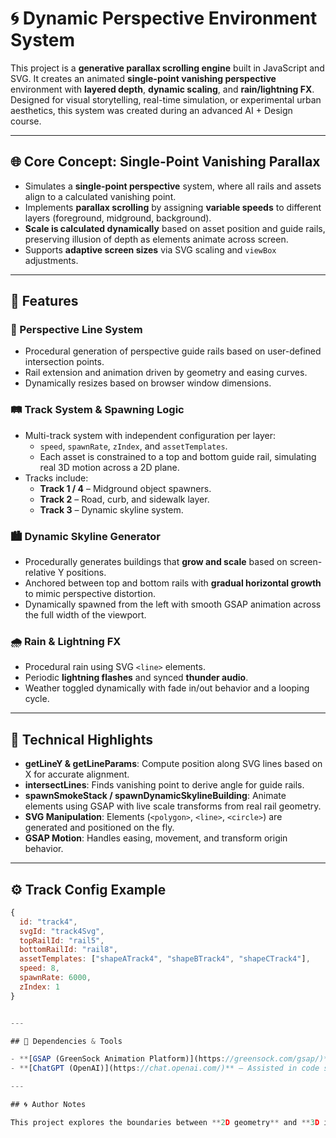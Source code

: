 # 🌀 Dynamic Perspective Environment System

This project is a **generative parallax scrolling engine** built in JavaScript and SVG. It creates an animated **single-point vanishing perspective** environment with **layered depth**, **dynamic scaling**, and **rain/lightning FX**. Designed for visual storytelling, real-time simulation, or experimental urban aesthetics, this system was created during an advanced AI + Design course.

---

## 🌐 Core Concept: Single-Point Vanishing Parallax

- Simulates a **single-point perspective** system, where all rails and assets align to a calculated vanishing point.
- Implements **parallax scrolling** by assigning **variable speeds** to different layers (foreground, midground, background).
- **Scale is calculated dynamically** based on asset position and guide rails, preserving illusion of depth as elements animate across screen.
- Supports **adaptive screen sizes** via SVG scaling and `viewBox` adjustments.

---

## 🔧 Features

### 📐 Perspective Line System
- Procedural generation of perspective guide rails based on user-defined intersection points.
- Rail extension and animation driven by geometry and easing curves.
- Dynamically resizes based on browser window dimensions.

### 🛤️ Track System & Spawning Logic
- Multi-track system with independent configuration per layer:
  - `speed`, `spawnRate`, `zIndex`, and `assetTemplates`.
  - Each asset is constrained to a top and bottom guide rail, simulating real 3D motion across a 2D plane.
- Tracks include:
  - **Track 1 / 4** – Midground object spawners.
  - **Track 2** – Road, curb, and sidewalk layer.
  - **Track 3** – Dynamic skyline system.

### 🏙️ Dynamic Skyline Generator
- Procedurally generates buildings that **grow and scale** based on screen-relative Y positions.
- Anchored between top and bottom rails with **gradual horizontal growth** to mimic perspective distortion.
- Dynamically spawned from the left with smooth GSAP animation across the full width of the viewport.

### 🌧️ Rain & Lightning FX
- Procedural rain using SVG `<line>` elements.
- Periodic **lightning flashes** and synced **thunder audio**.
- Weather toggled dynamically with fade in/out behavior and a looping cycle.

---

## 🧠 Technical Highlights

- **getLineY & getLineParams**: Compute position along SVG lines based on X for accurate alignment.
- **intersectLines**: Finds vanishing point to derive angle for guide rails.
- **spawnSmokeStack / spawnDynamicSkylineBuilding**: Animate elements using GSAP with live scale transforms from real rail geometry.
- **SVG Manipulation**: Elements (`<polygon>`, `<line>`, `<circle>`) are generated and positioned on the fly.
- **GSAP Motion**: Handles easing, movement, and transform origin behavior.

---

## ⚙️ Track Config Example

```js
{
  id: "track4",
  svgId: "track4Svg",
  topRailId: "rail5",
  bottomRailId: "rail8",
  assetTemplates: ["shapeATrack4", "shapeBTrack4", "shapeCTrack4"],
  speed: 8,
  spawnRate: 6000,
  zIndex: 1
}


---

## 🧩 Dependencies & Tools

- **[GSAP (GreenSock Animation Platform)](https://greensock.com/gsap/)** – Used for precise, smooth animations across the perspective environment.
- **[ChatGPT (OpenAI)](https://chat.openai.com/)** – Assisted in code structuring, refactoring, and documentation writing throughout the development process.

---

## 🌀 Author Notes

This project explores the boundaries between **2D geometry** and **3D illusion**, using pure JavaScript and SVG as the canvas...
